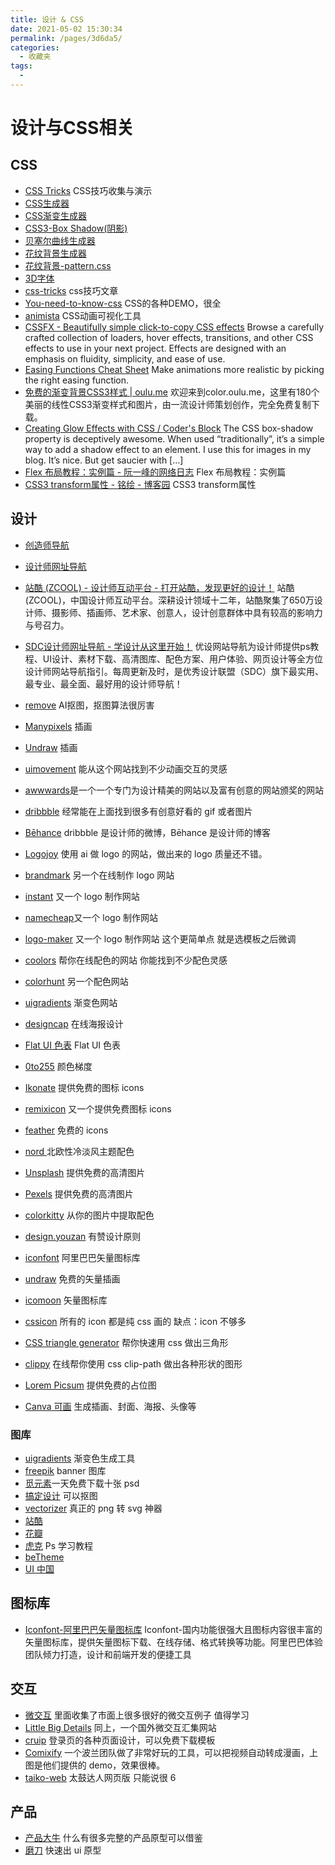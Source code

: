 ```yaml
---
title: 设计 & CSS
date: 2021-05-02 15:30:34
permalink: /pages/3d6da5/
categories:
  - 收藏夹
tags:
  - 
---
```



# 设计与CSS相关

## CSS
- [CSS Tricks](http://css-tricks.neatbang.com/) CSS技巧收集与演示
- [CSS生成器](https://neumorphism.io/)
- [CSS渐变生成器](https://www.colorzilla.com/gradient-editor/)
- [CSS3-Box Shadow(阴影)](https://www.html.cn/tool/css3Preview/Box-Shadow.html)
- [贝塞尔曲线生成器	](https://cubic-bezier.com)
- [花纹背景生成器](http://www.heropatterns.com/)
- [花纹背景-pattern.css](https://github.com/bansal-io/pattern.css)
- [3D字体](https://bennettfeely.com/ztext/)
- [css-tricks](https://css-tricks.com/) css技巧文章
- [You-need-to-know-css](https://lhammer.cn/You-need-to-know-css/#/zh-cn/) CSS的各种DEMO，很全
- [animista](https://animista.net/) CSS动画可视化工具
- [CSSFX - Beautifully simple click-to-copy CSS effects](https://cssfx.netlify.com/) Browse a carefully crafted collection of loaders, hover effects, transitions, and other CSS effects to use in your next project. Effects are designed with an emphasis on fluidity, simplicity, and ease of use.
- [Easing Functions Cheat Sheet](https://easings.net/) Make animations more realistic by picking the right easing function.
- [免费的渐变背景CSS3样式 | oulu.me](http://color.oulu.me/) 欢迎来到color.oulu.me，这里有180个美丽的线性CSS3渐变样式和图片，由一流设计师策划创作，完全免费复制下载。
- [Creating Glow Effects with CSS / Coder&apos;s Block](https://codersblock.com/blog/creating-glow-effects-with-css/) The CSS box-shadow property is deceptively awesome. When used “traditionally”, it’s a simple way to add a shadow effect to an element. I use this for images in my blog. It’s nice. But get saucier with […]
- [Flex 布局教程：实例篇 - 阮一峰的网络日志](http://www.ruanyifeng.com/blog/2015/07/flex-examples.html) Flex 布局教程：实例篇
- [CSS3 transform属性 - 铭绘 - 博客园](http://www.cnblogs.com/minghui007/p/8178423.html) CSS3 transform属性

## 设计
- [创造师导航](http://chuangzaoshi.com/)
- [设计师网址导航](http://hao.uisdc.com/)
- [站酷 (ZCOOL) - 设计师互动平台 - 打开站酷，发现更好的设计！](https://www.zcool.com.cn/) 站酷 (ZCOOL)，中国设计师互动平台。深耕设计领域十二年，站酷聚集了650万设计师、摄影师、插画师、艺术家、创意人，设计创意群体中具有较高的影响力与号召力。
- [SDC设计师网址导航 - 学设计从这里开始！](https://hao.uisdc.com/) 优设网站导航为设计师提供ps教程、UI设计、素材下载、高清图库、配色方案、用户体验、网页设计等全方位设计师网站导航指引。每周更新及时，是优秀设计联盟（SDC）旗下最实用、最专业、最全面、最好用的设计师导航！
- [remove](https://www.remove.bg/zh) AI抠图，抠图算法很厉害
- [Manypixels](https://www.manypixels.co/gallery/) 插画
- [Undraw](https://undraw.co/illustrations) 插画
- [uimovement](https://uimovement.com/) 能从这个网站找到不少动画交互的灵感
- [awwwards](https://www.awwwards.com/)是一个一个专门为设计精美的网站以及富有创意的网站颁奖的网站
- [dribbble](https://dribbble.com/) 经常能在上面找到很多有创意好看的 gif 或者图片
- [Bēhance](https://www.behance.net/) dribbble 是设计师的微博，Bēhance 是设计师的博客
- [Logojoy](https://logojoy.com/) 使用 ai 做 logo 的网站，做出来的 logo 质量还不错。
- [brandmark](http://brandmark.io/) 另一个在线制作 logo 网站
- [instant](https://instantlogodesign.com/) 又一个 logo 制作网站
- [namecheap](https://www.namecheap.com/logo-maker/app/)又一个 logo 制作网站
- [logo-maker](https://www.designevo.com/logo-maker/) 又一个 logo 制作网站 这个更简单点 就是选模板之后微调
- [coolors](https://coolors.co/) 帮你在线配色的网站 你能找到不少配色灵感
- [colorhunt](http://colorhunt.co/) 另一个配色网站
- [uigradients](https://uigradients.com/#SummerDog) 渐变色网站
- [designcap](https://www.designcap.com/) 在线海报设计
- [Flat UI 色表](https://flatuicolors.com/) Flat UI 色表
- [0to255](https://www.0to255.com/) 颜色梯度
- [Ikonate](https://github.com/mikolajdobrucki/ikonate) 提供免费的图标 icons
- [remixicon](https://remixicon.com/) 又一个提供免费图标 icons
- [feather](https://github.com/feathericons/feather) 免费的 icons
- [nord ](https://github.com/arcticicestudio/nord) 北欧性冷淡风主题配色
- [Unsplash](https://unsplash.com/) 提供免费的高清图片
- [Pexels](https://www.pexels.com/zh-cn/) 提供免费的高清图片
- [colorkitty](https://colorkitty.com/) 从你的图片中提取配色
- [design.youzan](http://design.youzan.com/) 有赞设计原则

- [iconfont](https://www.iconfont.cn/) 阿里巴巴矢量图标库
- [undraw](https://undraw.co/illustrations) 免费的矢量插画
- [icomoon](https://icomoon.io/) 矢量图标库
- [cssicon](http://cssicon.space/#/) 所有的 icon 都是纯 css 画的 缺点：icon 不够多
- [CSS triangle generator](http://apps.eky.hk/css-triangle-generator/) 帮你快速用 css 做出三角形
- [clippy](http://bennettfeely.com/clippy/) 在线帮你使用 css clip-path 做出各种形状的图形
- [Lorem Picsum](https://picsum.photos/) 提供免费的占位图

- [Canva 可画](https://www.canva.cn/) 生成插画、封面、海报、头像等

### 图库

- [uigradients](https://uigradients.com/) 渐变色生成工具
- [freepik](https://www.freepik.com/) banner 图库
- [觅元素](http://www.51yuansu.com/)一天免费下载十张 psd
- [搞定设计](https://www.gaoding.com/) 可以抠图
- [vectorizer](https://www.vectorizer.io/) 真正的 png 转 svg 神器
- [站酷](https://www.zcool.com.cn/)
- [花瓣](https://huaban.com/)
- [虎克](https://huke88.com/) Ps 学习教程
- [beTheme](https://themes.muffingroup.com/be/splash/)
- [UI 中国](https://www.ui.cn/)

## 图标库
- [Iconfont-阿里巴巴矢量图标库](http://www.iconfont.cn/) Iconfont-国内功能很强大且图标内容很丰富的矢量图标库，提供矢量图标下载、在线存储、格式转换等功能。阿里巴巴体验团队倾力打造，设计和前端开发的便捷工具

## 交互

- [微交互](http://aliscued.lofter.com/) 里面收集了市面上很多很好的微交互例子 值得学习
- [Little Big Details](http://littlebigdetails.com/) 同上，一个国外微交互汇集网站
- [cruip](https://cruip.com/) 登录页的各种页面设计，可以免费下载模板
- [Comixify](https://comixify.ii.pw.edu.pl/) 一个波兰团队做了非常好玩的工具，可以把视频自动转成漫画，上图是他们提供的 demo，效果很棒。
- [taiko-web](https://github.com/bui/taiko-web) 太鼓达人网页版 只能说很 6

## 产品

- [产品大牛](http://www.pmdaniu.com/) 什么有很多完整的产品原型可以借鉴
- [磨刀](https://modao.cc/pricing) 快速出 ui 原型
